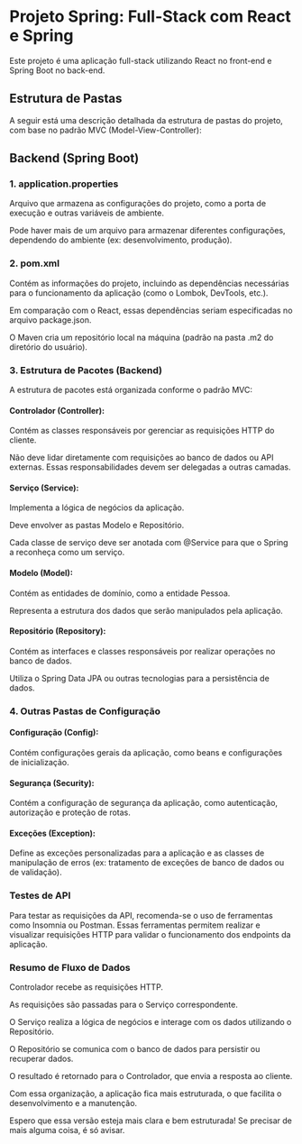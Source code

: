 # Projeto Spring: Full-Stack com React e Spring
Este projeto é uma aplicação full-stack utilizando React no front-end e Spring Boot no back-end.

## Estrutura de Pastas
A seguir está uma descrição detalhada da estrutura de pastas do projeto, com base no padrão MVC (Model-View-Controller):

## Backend (Spring Boot)
### 1. application.properties
Arquivo que armazena as configurações do projeto, como a porta de execução e outras variáveis de ambiente.

Pode haver mais de um arquivo para armazenar diferentes configurações, dependendo do ambiente (ex: desenvolvimento, produção).

### 2. pom.xml
Contém as informações do projeto, incluindo as dependências necessárias para o funcionamento da aplicação (como o Lombok, DevTools, etc.).

Em comparação com o React, essas dependências seriam especificadas no arquivo package.json.

O Maven cria um repositório local na máquina (padrão na pasta .m2 do diretório do usuário).

### 3. Estrutura de Pacotes (Backend)
A estrutura de pacotes está organizada conforme o padrão MVC:

#### Controlador (Controller):

Contém as classes responsáveis por gerenciar as requisições HTTP do cliente.

Não deve lidar diretamente com requisições ao banco de dados ou API externas. Essas responsabilidades devem ser delegadas a outras camadas.

#### Serviço (Service):

Implementa a lógica de negócios da aplicação.

Deve envolver as pastas Modelo e Repositório.

Cada classe de serviço deve ser anotada com @Service para que o Spring a reconheça como um serviço.

#### Modelo (Model):

Contém as entidades de domínio, como a entidade Pessoa.

Representa a estrutura dos dados que serão manipulados pela aplicação.

#### Repositório (Repository):

Contém as interfaces e classes responsáveis por realizar operações no banco de dados.

Utiliza o Spring Data JPA ou outras tecnologias para a persistência de dados.

### 4. Outras Pastas de Configuração
#### Configuração (Config):

Contém configurações gerais da aplicação, como beans e configurações de inicialização.

#### Segurança (Security):

Contém a configuração de segurança da aplicação, como autenticação, autorização e proteção de rotas.

#### Exceções (Exception):

Define as exceções personalizadas para a aplicação e as classes de manipulação de erros (ex: tratamento de exceções de banco de dados ou de validação).

### Testes de API
Para testar as requisições da API, recomenda-se o uso de ferramentas como Insomnia ou Postman. Essas ferramentas permitem realizar e visualizar requisições HTTP para validar o funcionamento dos endpoints da aplicação.

### Resumo de Fluxo de Dados
Controlador recebe as requisições HTTP.

As requisições são passadas para o Serviço correspondente.

O Serviço realiza a lógica de negócios e interage com os dados utilizando o Repositório.

O Repositório se comunica com o banco de dados para persistir ou recuperar dados.

O resultado é retornado para o Controlador, que envia a resposta ao cliente.

Com essa organização, a aplicação fica mais estruturada, o que facilita o desenvolvimento e a manutenção.

Espero que essa versão esteja mais clara e bem estruturada! Se precisar de mais alguma coisa, é só avisar.
